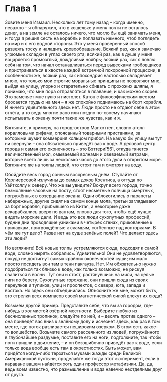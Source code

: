 # Глава 1

Зовите меня Измаил. Несколько лет тому назад – когда именно, неважно – я обнаружил, что в кошельке у меня почти не осталось денег, а на земле не осталось ничего, что могло бы ещё занимать меня, и тогда я решил сесть на корабль и поплавать немного, чтоб поглядеть на мир и с его водной стороны. Это у меня проверенный способ развеять тоску и наладить кровообращение. Всякий раз, как я замечаю угрюмые складки в углах своего рта; всякий раз, как в душе у меня воцаряется промозглый, дождливый ноябрь; всякий раз, как я ловлю себя на том, что начал останавливаться перед вывесками гробовщиков и пристраиваться в хвосте каждой встречной похоронной процессии; в особенности же, всякий раз, как ипохондрия настолько овладевает мною, что только мои строгие моральные принципы не позволяют мне, выйдя на улицу, упорно и старательно сбивать с прохожих шляпы, я понимаю, что мне пора отправляться в плавание, и как можно скорее. Это заменяет мне пулю и пистолет. Катон с философическим жестом бросается грудью на меч – я же спокойно поднимаюсь на борт корабля. И ничего удивительного здесь нет. Люди просто не отдают себе в этом отчёта, а то ведь многие рано или поздно по-своему начинают испытывать к океану почти такие же чувства, как и я.

Взгляните, к примеру, на город-остров Манхэттен, словно атолл коралловыми рифами, опоясанный товарными пристанями, за которыми шумит коммерция кольцом прибоя. На какую бы улицу вы тут ни свернули – она обязательно приведёт вас к воде. А деловой центр города и самая его оконечность – это Бэттери[56], откуда тянется величественный мол, омываемый волнами и овеваемый ветрами, которые всего лишь за несколько часов до этого дули в открытом море. Взгляните же на толпы людей, что стоят там и смотрят на воду.

Обойдите весь город сонным воскресным днём. Ступайте от Корлиерсовой излучины до самых доков Коентиса, а оттуда по Уайтхоллу к северу. Что же вы увидите? Вокруг всего города, точно безмолвные часовые на посту, стоят несметные полчища смертных, погружённых в созерцание океана. Одни облокотились о парапеты набережных, другие сидят на самом конце мола, третьи заглядывают за борт корабля, прибывшего из Китая, а некоторые даже вскарабкались вверх по вантам, словно для того, чтобы ещё лучше видеть морские дали. И ведь это все люди сухопутных профессий, будние дни проводящие узниками в четырёх стенах, прикованные к прилавкам, пригвождённые к скамьям, согбенные над конторками. В чём же тут дело? Разве нет на суше зелёных полей? Что делают здесь эти люди?

Но взгляните! Всё новые толпы устремляются сюда, подходят к самой воде, словно нырять собрались. Удивительно! Они не удовлетворяются, покуда не достигнут самых крайних оконечностей суши; им мало просто посидеть вон там в тени пакгауза. Нет. Им обязательно нужно подобраться так близко к воде, как только возможно, не рискуя свалиться в волны. Тут они и стоят, растянувшись на мили, на целые лиги по берегу. Сухопутные горожане, они пришли сюда из своих переулков и тупиков, улиц и проспектов, с севера, юга, запада и востока. Но здесь они объединились. Объясните же мне, может быть, это стрелки всех компасов своей магнетической силой влекут их сюда?

Возьмём другой пример. Представьте себе, что вы за городом, где-нибудь в холмистой озёрной местности. Выберите любую из бесчисленных тропинок, следуйте по ней, и – десять против одного – она приведёт вас вниз к зелёному долу и исчезнет здесь, как раз в том месте, где поток разливается нешироким озерком. В этом есть какое-то волшебство. Возьмите самого рассеянного из людей, погружённого в глубочайшее раздумье, поставьте его на ноги, подтолкните, так чтобы ноги пришли в движение, – и он безошибочно приведёт вас к воде, если только вода вообще есть там в окрестностях. Быть может, вам придётся когда-либо терзаться муками жажды среди Великой Американской пустыни, проделайте же тогда этот эксперимент, если в караване вашем найдётся хоть один профессор метафизики. Да, да, ведь всем известно, что размышление и вода навечно неотделимы друг от друга.